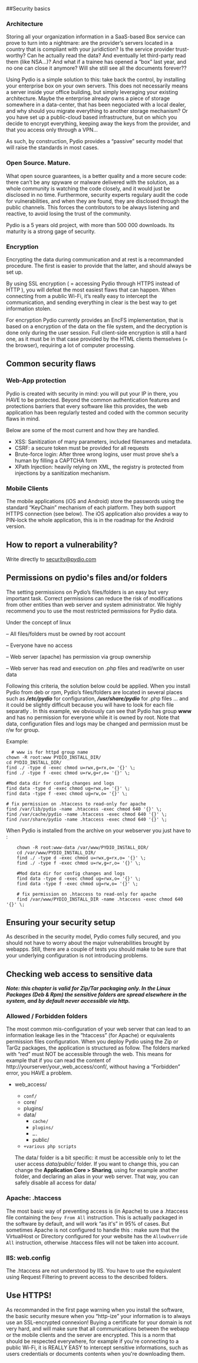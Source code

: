 ##Security basics
### Architecture
Storing all your organization information in a SaaS-based Box service can prove to turn into a nightmare: are the provider’s servers located in a country that is compliant with your juridiction? Is the service provider trust-worthy? Can he actually read the data? And eventually let third-party read them (like NSA…)? And what if a trainee has opened a “box” last year, and no one can close it anymore? Will she still see all the documents forever??

Using Pydio is a simple solution to this: take back the control, by installing your enterprise box on your own servers. This does not necessarily means a server inside your office building, but simply leveraging your existing architecture. Maybe the enterprise already owns a piece of storage somewhere in a data-center, that has been negociated with a local dealer, and why should you migrate everything to another storage mechanism? Or you have set up a public-cloud based infrastructure, but on which you decide to encrypt everything, keeping away the keys from the provider, and that you access only through a VPN…

As such, by construction, Pydio provides a “passive” security model that will raise the standards in most cases.

### Open Source. Mature.
What open source guarantees, is a better quality and a more secure code: there can’t be any spyware or malware delivered with the solution, as a whole community is watching the code closely, and it would just be disclosed in no time. Furthermore, security experts regulary audit the code for vulnerabilities, and when they are found, they are disclosed through the public channels. This forces the contributors to be always listening and reactive, to avoid losing the trust of the community.

Pydio is a 5 years old project, with more than 500 000 downloads. Its maturity is a strong gage of security.

### Encryption
Encrypting the data during communication and at rest is a recommanded procedure. The first is easier to provide that the latter, and should always be set up.

By using SSL encryption ( = accessing Pydio through HTTPS instead of HTTP ), you will defeat the most easiest flaws that can happen. When connecting from a public Wi-Fi, it’s really easy to intercept the communication, and sending everything in clear is the best way to get information stolen.

For encryption Pydio currently provides an EncFS implementation, that is based on a encryption of the data on the file system, and the decryption is done only during the user session. Full client-side encryption is still a hard one, as it must be in that case provided by the HTML clients themselves (= the browser), requiring a lot of computer processing.

## Common security flaws
### Web-App protection
Pydio is created with security in mind: you will put your IP in there, you HAVE to be protected. Beyond the common authentication features and protections barriers that every software like this provides, the web application has been regularly tested and coded with the common security flaws in mind.

Below are some of the most current and how they are handled.

+ XSS: Sanitization of many parameters, included filenames and metadata.
+ CSRF: a secure token must be provided for all requests
+ Brute-force login: After three wrong logins, user must prove she’s a human by filling a CAPTCHA form
+ XPath Injection: heavily relying on XML, the registry is protected from injections by a sanitization mechanism.

### Mobile Clients
The mobile applications (iOS and Android) store the passwords using the standard “KeyChain” mechanism of each platform. They both support HTTPS connection (see below). The iOS application also provides a way to PIN-lock the whole application, this is in the roadmap for the Android version.

## How to report a vulnerability?
Write directly to security@pydio.com

## Permissions on pydio's files and/or folders
The setting permissions on Pydio’s files/folders is an easy but very important task. Correct permissions can reduce the risk of modifications from other entities than web server and system administrator. We highly recommend you to use the most restricted permissions for Pydio data.

Under the concept of linux

– All files/folders must be owned by root account

– Everyone have no access

– Web server (apache) has permission via group ownership

– Web server has read and execution on .php files and read/write on user data

Following this criteria, the solution below could be applied. When you install Pydio from deb or rpm, Pydio’s files/folders are located in several places such as ***/etc/pydio*** for configuration, ***/usr/share/pydio*** for .php files … and it could be slightly difficult because you will have to look for each file separatly . In this example, we obviously can see that Pydio has group **www** and has no permission for everyone while it is owned by root. Note that data, configuration files and logs may be changed and permission must be r/w for group.

Example:

      # www is for httpd group name
    chown -R root:www PYDIO_INSTALL_DIR/
    cd PYDIO_INSTALL_DIR/
    find ./ -type d -exec chmod u=rwx,g=rx,o= '{}' \;
    find ./ -type f -exec chmod u=rw,g=r,o= '{}' \;

    #Mod data dir for config changes and logs
    find data -type d -exec chmod ug=rwx,o= '{}' \;
    find data -type f -exec chmod ug=rw,o= '{}' \;

    # fix permission on .htaccess to read-only for apache
    find /var/lib/pydio -name .htaccess -exec chmod 640 '{}' \;
    find /var/cache/pydio -name .htaccess -exec chmod 640 '{}' \;
    find /usr/share/pydio -name .htaccess -exec chmod 640 '{}' \;
    
When Pydio is installed from the archive on your webserver you just have to :    

```
    chown -R root:www-data /var/www/PYDIO_INSTALL_DIR/
    cd /var/www/PYDIO_INSTALL_DIR/
    find ./ -type d -exec chmod u=rwx,g=rx,o= '{}' \;
    find ./ -type f -exec chmod u=rw,g=r,o= '{}' \;
    
    #Mod data dir for config changes and logs
    find data -type d -exec chmod ug=rwx,o= '{}' \;
    find data -type f -exec chmod ug=rw,o= '{}' \;
    
    # fix permission on .htaccess to read-only for apache
    find /var/www/PYDIO_INSTALL_DIR -name .htaccess -exec chmod 640 '{}' \;
```

## Ensuring your security setup
As described in the security model, Pydio comes fully secured, and you should not have to worry about the major vulnerabilities brought by webapps. Still, there are a couple of tests you should make to be sure that your underlying configuration is not introducing problems.

## Checking web access to sensitive data
**_Note: this chapter is valid for Zip/Tar packaging only. In the Linux Packages (Deb & Rpm) the sensitive folders are spread elsewhere in the system, and by default never accessible via http._**

### Allowed / Forbidden folders
The most common mis-configuration of your web server that can lead to an information leakage lies in the “htaccess” (for Apache) or equivalents permission files configuration. When you deploy Pydio using the Zip or TarGz packages, the application is structured as follow. The folders marked with “red” must NOT be accessible through the web. This means for example that if you can read the content of http://yourserver/your_web_access/conf/, without having a “Forbidden” error, you HAVE a problem.

+ web_access/
    - `conf/`
    - core/
    - plugins/ 
    - data/
        * `cache/`
        * `plugins/`
        * `….`
        * public/
    - `+various php scripts`

    The data/ folder is a bit specific: it must be accessible only to let the user access *data/public/* folder. If you want to change this, you can change the **Application Core > Sharing**, using for example another folder, and declaring an alias in your web server. That way, you can safely disable all access for data/

### Apache: .htaccess
The most basic way of preventing access is (in Apache) to use a .htaccess file containing the `Deny From All` instruction. This is actually packaged in the software by default, and will work “as it's” in 95% of cases. But sometimes Apache is not configured to handle this : make sure that the VirtualHost or Directory configured for your website has the `AllowOverride All` instruction, otherwise .htaccess files will not be taken into account.

### IIS: web.config
The .htaccess are not understood by IIS. You have to use the equivalent using Request Filtering to prevent access to the described folders.

## Use HTTPS!
As recommanded in the first page warning when you install the software, the basic security mesure when you “http-ize” your information is to always use an SSL-encrypted connexion! Buying a certificate for your domain is not very hard, and will make sure that all communications between the webapp or the mobile clients and the server are encrypted. This is a norm that should be respected everywhere, for example if you're connecting to a public Wi-Fi, it is REALLY EASY to intercept sensitive informations, such as users credentials or documents contents when you're downloading them.
